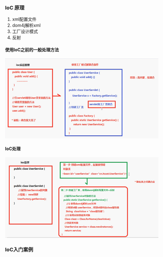 ### IoC 原理
1. xml配置文件
2. dom4j解析xml
3. 工厂设计模式
4. 反射

#### 使用IoC之前的一般处理方法
![not-IoC](images/ioc-1.png)

#### IoC处理
![IoC](images/ioc-2.png)

### IoC入门案例
